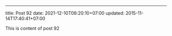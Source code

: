 ---
title: Post 92
date: 2021-12-10T08:20:10+07:00
updated: 2015-11-14T17:40:41+07:00

This is content of post 92
